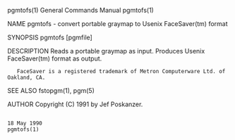 pgmtofs(1)                                                                               General Commands Manual                                                                               pgmtofs(1)

NAME
       pgmtofs - convert portable graymap to Usenix FaceSaver(tm) format

SYNOPSIS
       pgmtofs [pgmfile]

DESCRIPTION
       Reads a portable graymap as input.  Produces Usenix FaceSaver(tm) format as output.

       FaceSaver is a registered trademark of Metron Computerware Ltd. of Oakland, CA.

SEE ALSO
       fstopgm(1), pgm(5)

AUTHOR
       Copyright (C) 1991 by Jef Poskanzer.

                                                                                               18 May 1990                                                                                     pgmtofs(1)

